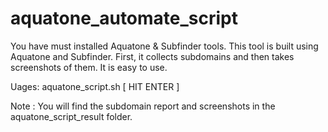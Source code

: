 # aquatone_automate_script
You have must installed Aquatone & Subfinder tools.
This tool is built using Aquatone and Subfinder. First, it collects subdomains and then takes screenshots of them. It is easy to use.


Uages: aquatone_script.sh [ HIT ENTER ]


Note : You will find the subdomain report and screenshots in the aquatone_script_result folder. 
